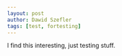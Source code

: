 ```yaml
---
layout: post
author: Dawid Szefler
tags: [test, fortesting]
---
```


I find this interesting, just testing stuff.
